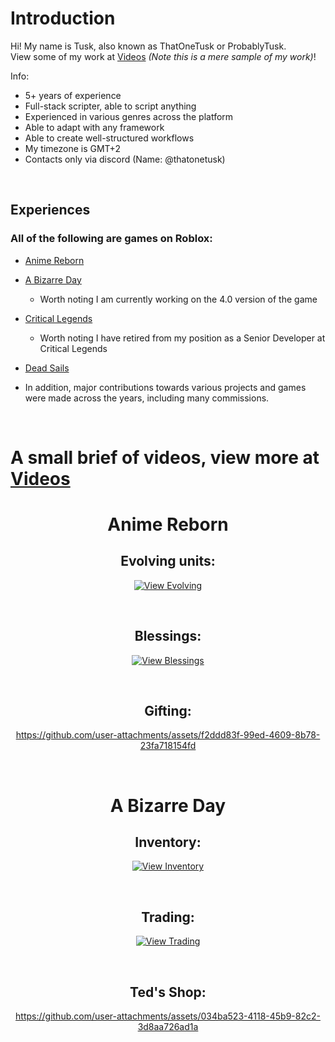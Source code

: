 # Introduction

Hi! My name is Tusk, also known as ThatOneTusk or ProbablyTusk. <br>
View some of my work at [Videos](https://github.com/ProbablyTusk/ProbablyTusk/tree/main/Portfolio/Videos) *(Note this is a mere sample of my work)*! <br>

Info: 
- 5+ years of experience
- Full-stack scripter, able to script anything
- Experienced in various genres across the platform
- Able to adapt with any framework
- Able to create well-structured workflows
- My timezone is GMT+2
- Contacts only via discord (Name: @thatonetusk)

<br>

## Experiences
### All of the following are games on Roblox:
- [Anime Reborn](https://www.roblox.com/games/17046374415/Anime-Reborn-X2-SOULS)
- [A Bizarre Day](https://www.roblox.com/games/2686500207/A-Bizarre-Day-v4-0-OPEN-BETA)
  - Worth noting I am currently working on the 4.0 version of the game
- [Critical Legends](https://www.roblox.com/games/8619263259/v4-0-2-Critical-Legends)
  - Worth noting I have retired from my position as a Senior Developer at Critical Legends

- [Dead Sails](https://www.roblox.com/ar/games/85832836496852/Dead-Sails-DRAGON-EVENT)

- In addition, major contributions towards various projects and games were made across the years, including many commissions.
<br>



# A small brief of videos, view more at [Videos](https://github.com/ProbablyTusk/ProbablyTusk/tree/main/Portfolio/Videos)
<div align=center>
  
# Anime Reborn

## Evolving units:
[![View Evolving](https://img.youtube.com/vi/jOG1paCrho8/0.jpg)](https://www.youtube.com/watch?v=jOG1paCrho8)

<br>

## Blessings:
[![View Blessings](https://img.youtube.com/vi/YxbmoCdf5Hg/0.jpg)](https://www.youtube.com/watch?v=YxbmoCdf5Hg)

<br>

## Gifting:
https://github.com/user-attachments/assets/f2ddd83f-99ed-4609-8b78-23fa718154fd

<br>

# A Bizarre Day

## Inventory:
[![View Inventory](https://img.youtube.com/vi/S_mbI0t7qZ0/0.jpg)](https://www.youtube.com/watch?v=S_mbI0t7qZ0)

<br>

## Trading:
[![View Trading](https://img.youtube.com/vi/z2LFRDvm0nw/0.jpg)](https://www.youtube.com/watch?v=z2LFRDvm0nw)

<br>

## Ted's Shop:
https://github.com/user-attachments/assets/034ba523-4118-45b9-82c2-3d8aa726ad1a

<br>
